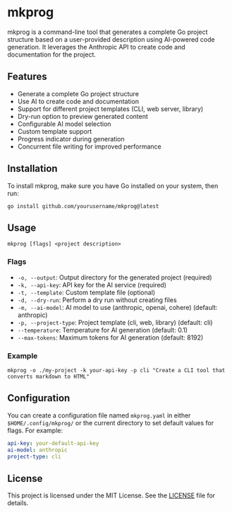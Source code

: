 # mkprog

mkprog is a command-line tool that generates a complete Go project structure based on a user-provided description using AI-powered code generation. It leverages the Anthropic API to create code and documentation for the project.

## Features

- Generate a complete Go project structure
- Use AI to create code and documentation
- Support for different project templates (CLI, web server, library)
- Dry-run option to preview generated content
- Configurable AI model selection
- Custom template support
- Progress indicator during generation
- Concurrent file writing for improved performance

## Installation

To install mkprog, make sure you have Go installed on your system, then run:

```
go install github.com/yourusername/mkprog@latest
```

## Usage

```
mkprog [flags] <project description>
```

### Flags

- `-o, --output`: Output directory for the generated project (required)
- `-k, --api-key`: API key for the AI service (required)
- `-t, --template`: Custom template file (optional)
- `-d, --dry-run`: Perform a dry run without creating files
- `-m, --ai-model`: AI model to use (anthropic, openai, cohere) (default: anthropic)
- `-p, --project-type`: Project template (cli, web, library) (default: cli)
- `--temperature`: Temperature for AI generation (default: 0.1)
- `--max-tokens`: Maximum tokens for AI generation (default: 8192)

### Example

```
mkprog -o ./my-project -k your-api-key -p cli "Create a CLI tool that converts markdown to HTML"
```

## Configuration

You can create a configuration file named `mkprog.yaml` in either `$HOME/.config/mkprog/` or the current directory to set default values for flags. For example:

```yaml
api-key: your-default-api-key
ai-model: anthropic
project-type: cli
```

## License

This project is licensed under the MIT License. See the [LICENSE](LICENSE) file for details.

